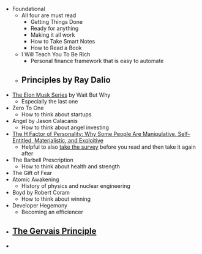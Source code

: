 - Foundational
	- All four are must read
		 - Getting Things Done
		 - Ready for anything
		 - Making it all work
		 - How to Take Smart Notes
		 - How to Read a Book 
	 - I Will Teach You To Be Rich
		 - Personal finance framework that is easy to automate
	 - Principles by Ray Dalio
		 - 
 - [The Elon Musk Series](https://waitbutwhy.com/2017/03/elon-musk-post-series.html) by Wait But Why
	 - Especially the last one
 - Zero To One
	 - How to think about startups
 - Angel by Jason Calacanis
	 - How to think about angel investing
 - [The H Factor of Personality: Why Some People Are Manipulative, Self-Entitled, Materialistic, and Exploitive](https://www.amazon.com/dp/B00DV3LRY6/ref=dp-kindle-redirect?_encoding=UTF8&btkr=1)
	 - Helpful to also [take the survey](https://hexaco.org/hexaco-online) before you read and then take it again after
 - The Barbell Prescription
	- How to think about health and strength
 - The Gift of Fear
 - Atomic Awakening
	 - History of physics and nuclear engineering
 - Boyd by Robert Coram
	 - How to think about winning
 - Developer Hegemony
	 - Becoming an efficiencer 
 - [The Gervais Principle](https://www.ribbonfarm.com/2009/10/07/the-gervais-principle-or-the-office-according-to-the-office/)
	 - 
 - 

<!--stackedit_data:
eyJoaXN0b3J5IjpbMjA2ODE0OTQwNSwxNzIzOTkzOTEsMTQxNz
g3NDkyMl19
-->